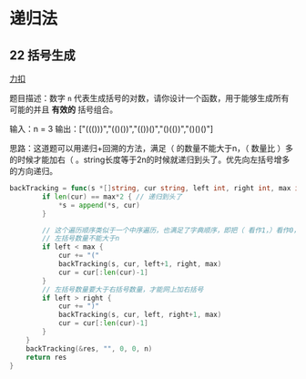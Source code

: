 # 递归法

## 22 括号生成

[力扣](https://leetcode.cn/problems/generate-parentheses/)

题目描述：数字 `n` 代表生成括号的对数，请你设计一个函数，用于能够生成所有可能的并且 **有效的** 括号组合。

输入：n = 3
输出：["((()))","(()())","(())()","()(())","()()()"]

思路：这道题可以用递归+回溯的方法，满足（ 的数量不能大于n，（ 数量比 ）多的时候才能加右（ 。string长度等于2n的时候就递归到头了。优先向左括号增多的方向递归。

```go
backTracking = func(s *[]string, cur string, left int, right int, max int) {
		if len(cur) == max*2 { // 递归到头了
			*s = append(*s, cur)
		}

		// 这个遍历顺序类似于一个中序遍历，也满足了字典顺序，即把（ 看作1，）看作0，总是以一个较大的值排列
		// 左括号数量不能大于n
		if left < max {
			cur += "("
			backTracking(s, cur, left+1, right, max)
			cur = cur[:len(cur)-1]
		}
		// 左括号数量要大于右括号数量，才能网上加右括号
		if left > right {
			cur += ")"
			backTracking(s, cur, left, right+1, max)
			cur = cur[:len(cur)-1]
		}
	}
	backTracking(&res, "", 0, 0, n)
	return res 
}
```


